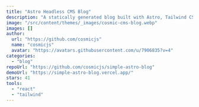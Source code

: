 ```yaml
---
title: "Astro Headless CMS Blog"
description: "A statically generated blog built with Astro, Tailwind CSS, and Cosmic. Utilize the Cosmic headless CMS to store blog posts and media content."
image: "/src/content/themes/_images/cosmic-cms-blog.webp"
images: []
author:
  url: "https://github.com/cosmicjs"
  name: "cosmicjs"
  avatar: "https://avatars.githubusercontent.com/u/7906835?v=4"
categories:
  - "blog"
repoUrl: "https://github.com/cosmicjs/simple-astro-blog"
demoUrl: "https://simple-astro-blog.vercel.app/"
stars: 41
tools:
  - "react"
  - "tailwind"
---
```

